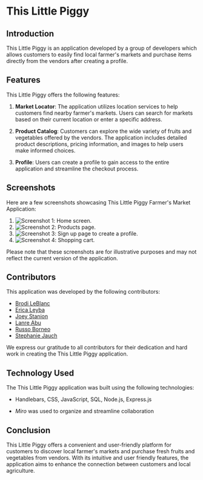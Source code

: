 # This Little Piggy

## Introduction

This Little Piggy is an application developed by a group of developers which allows customers to easily find local farmer's markets and purchase items directly from the vendors after creating a profile.

## Features

This Little Piggy offers the following features:

1. **Market Locator**: The application utilizes location services to help customers find nearby farmer's markets. Users can search for markets based on their current location or enter a specific address.

2. **Product Catalog**: Customers can explore the wide variety of fruits and vegetables offered by the vendors. The application includes detailed product descriptions, pricing information, and images to help users make informed choices.

3. **Profile**: Users can create a profile to gain access to the entire application and streamline the checkout process.


## Screenshots

Here are a few screenshots showcasing This Little Piggy Farmer's Market Application:

1. ![Screenshot 1](screenshot1.png): Home screen.
2. ![Screenshot 2](screenshot2.png): Products page.
3. ![Screenshot 3](screenshot3.png): Sign up page to create a profile.
4. ![Screenshot 4](screenshot4.png): Shopping cart.

Please note that these screenshots are for illustrative purposes and may not reflect the current version of the application.

## Contributors

This application was developed by the following contributors:

- [Brodi LeBlanc](https://github.com/brodi-xx)  
- [Erica Leyba](https://github.com/LeybaAir)  
- [Joey Stanion](https://github.com/Jstanion)  
- [Lanre Abu](https://github.com/lanreabu77)   
- [Russo Borneo](https://github.com/RussoB22)  
- [Stephanie Jauch](https://github.com/SKJauch)  

We express our gratitude to all contributors for their dedication and hard work in creating the This Little Piggy application.

## Technology Used

The This Little Piggy application was built using the following technologies:

- Handlebars, CSS, JavaScript, SQL, Node.js, Express.js  
* *Miro* was used to organize and streamline collaboration

## Conclusion

This Little Piggy offers a convenient and user-friendly platform for customers to discover local farmer's markets and purchase fresh fruits and vegetables from vendors. With its intuitive and user friendly features, the application aims to enhance the connection between customers and local agriculture.
